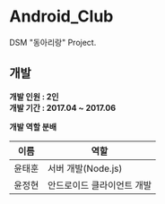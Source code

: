# Android_Club
DSM "동아리랑" Project. 

## 개발
**개발 인원 : 2인**  
**개발 기간 : 2017.04 ~ 2017.06**  
  
**개발 역할 분배**  

이름 | 역할
---|---
윤태훈 | 서버 개발(Node.js)
윤정현 | 안드로이드 클라이언트 개발

